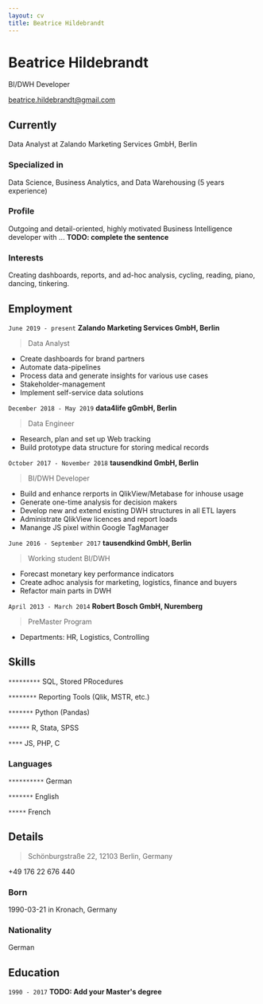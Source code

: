 ```yaml
---
layout: cv
title: Beatrice Hildebrandt
---
```

# Beatrice Hildebrandt
BI/DWH Developer

<div id="webaddress">
<a href="beatrice.hildebrandt@gmail.com">beatrice.hildebrandt@gmail.com</a>
</div>


## Currently

Data Analyst at Zalando Marketing Services GmbH, Berlin

### Specialized in

Data Science, Business Analytics, and Data Warehousing (5 years experience)

### Profile

Outgoing and detail-oriented, highly motivated Business Intelligence developer
with ... __TODO: complete the sentence__

### Interests

Creating dashboards, reports, and ad-hoc analysis, cycling, reading, piano,
dancing, tinkering.


## Employment

`June 2019 - present`
__Zalando Marketing Services GmbH, Berlin__

> Data Analyst

- Create dashboards for brand partners
- Automate data-pipelines
- Process data and generate insights for various use cases
- Stakeholder-management
- Implement self-service data solutions

`December 2018 - May 2019`
__data4life gGmbH, Berlin__

> Data Engineer

- Research, plan and set up Web tracking
- Build prototype data structure for storing medical records

`October 2017 - November 2018`
__tausendkind GmbH, Berlin__

> BI/DWH Developer

- Build and enhance rerports in QlikView/Metabase for inhouse usage
- Generate one-time analysis for decision makers
- Develop new and extend existing DWH structures in all ETL layers
- Administrate QlikView licences and report loads
- Manange JS pixel within Google TagManager

`June 2016 - September 2017`
__tausendkind GmbH, Berlin__

> Working student BI/DWH

- Forecast monetary key performance indicators
- Create adhoc analysis for marketing, logistics, finance and buyers
- Refactor main parts in DWH

`April 2013 - March 2014`
__Robert Bosch GmbH, Nuremberg__

> PreMaster Program

- Departments: HR, Logistics, Controlling

## Skills

`*********`
SQL, Stored PRocedures

`********`
Reporting Tools (Qlik, MSTR, etc.)

`*******`
Python (Pandas)

`******`
R, Stata, SPSS

`****`
JS, PHP, C

### Languages

`**********`
German

`*******`
English

`*****`
French


## Details

> Schönburgstraße 22,
> 12103 Berlin,
> Germany

+49 176 22 676 440

### Born

1990-03-21 in Kronach, Germany

### Nationality

German


## Education

`1990 - 2017`
__TODO: Add your Master's degree__
